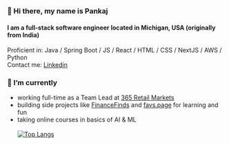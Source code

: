### 👋 Hi there, my name is Pankaj
#### I am a full-stack software engineer located in Michigan, USA (originally from India)

Proficient in: Java / Spring Boot / JS / React / HTML / CSS / NextJS / AWS / Python 
\
Contact me: [Linkedin]([https://365retailmarkets.com/](https://www.linkedin.com/in/pankajchobharkar/))

### 🔭 I’m currently
- working full-time as a Team Lead at [365 Retail Markets](https://365retailmarkets.com/)
- building side projects like [FinanceFinds](https://financefinds.pankaj.co) and [favs.page](https://favs.page) for learning and fun
- taking online courses in basics of AI & ML
\
\
[![Top Langs](https://github-readme-stats.vercel.app/api/top-langs/?username=pkjc)](https://github.com/anuraghazra/github-readme-stats)
